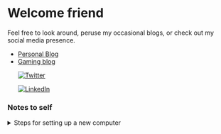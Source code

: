 # Welcome friend

Feel free to look around, peruse my occasional blogs, or check out my social media presence.

* [Personal Blog](https://www.deconflations.com/)  
* [Gaming blog](https://dgkimpton.github.io/reaction/)  

&nbsp;&nbsp;&nbsp;&nbsp;&nbsp;&nbsp;[![Twitter](https://img.shields.io/twitter/follow/dgkimpton?style=social)](https://twitter.com/dgkimpton)  

&nbsp;&nbsp;&nbsp;&nbsp;&nbsp;&nbsp;[![LinkedIn](https://static-exp1.licdn.com/scds/common/u/images/logos/linkedin/logo_linkedin_93x21_v2.png)](https://www.linkedin.com/in/dgkimpton/)


### Notes to self
<details><summary>Steps for setting up a new computer </summary>

clone this repo into home directory  
```
ssh-keygen -t ed25519 -C "dgkimpton@gmail.com"
```
enter `~/.ssh/github`

  go to https://github.com/settings/keys  
  and add the key from 'cat .ssh/github.pub'  
  
  Then:
    
```
eval "$(ssh-agent -s)"
ssh-add ~/.ssh/github
git clone git@github.com:dgkimpton/dgkimpton.git
cat ~/dgkimpton/bashrc-extension >> ~/.bashrc
echo '~/.ssh/github' >> ~/dgkimpton/ssh-key-list
source ~/.bashrc
git config --global user.name "Duncan Kimpton"
git config --global user.email dgkimpton@users.noreply.github.com
```
To add more ssh-keys be sure to add the keyfile path to the ssh-key-list on a new line
  
On WSL also setup as follows
  create `/etc/wsl.conf`
```
[interop]
appendWindowsPath = false
```
Then restart WSL2 with command wsl --shutdown in Windows.  
  
Installing + upgrading node+npm
```
  sudo apt update
  sudo apt install nodejs
  sudo apt install npm
  sudo npm install -g n
  sudo n latest
  sudo npm install -g npm@latest
```
</details>
